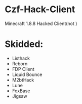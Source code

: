 # Czf-Hack-Client
Minecraft 1.8.8 Hacked Client(not )
# Skidded:
- Listhack
- Reborn
- FDP Client
- Liquid Bounce
- M2btHack
- Lune
- FoxBase
- Jigsaw
